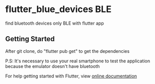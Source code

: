 # flutter_blue_devices BLE

find  bluetooth devices only BLE with flutter app

## Getting Started

After git clone, do "flutter pub get" to get the dependencies

P.S: It's necessary to use your real smartphone to test the application because the emulator doesn't have bluetooth

For help getting started with Flutter, view [online documentation](https://flutter.dev/docs)
